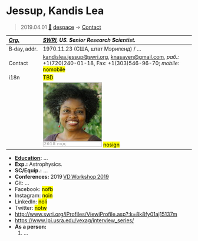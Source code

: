 # Jessup, Kandis Lea
> 2019.04.01 [🚀](../index/index.md) [despace](index.md) → [Contact](contact.md)

|*[Org.](contact.md)*|*[SWRI](zz_swri.md), US. Senior Research Scientist.*|
|:--|:--|
|B‑day, addr.|1970.11.23 (США, штат Мэриленд) / …|
|Contact|<kandislea.jessup@swri.org>, <knasaven@gmail.com>, *раб.:* +1(720)240-01-18, Fax: +1(303)546-96-70; *mobile:* <mark>nomobile</mark>|
|i18n|<mark>TBD</mark>|
| |![](f/contact/j/jessup1_photo.jpg) <mark>nosign</mark>|

   - **[Education](edu.md):** …
   - **Exp.:** Astrophysics.
   - **SC/Equip.:** …
   - **Conferences:** 2019 [VD Workshop 2019](vdws2019.md)
   - Git: …
   - Facebook: <mark>nofb</mark>
   - Instagram: <mark>noin</mark>
   - LinkedIn: <mark>noli</mark>
   - Twitter: <mark>notw</mark>
   - <http://www.swri.org/iProfiles/ViewiProfile.asp?:k=8k8fy01aj15137m>
   - <https://www.lpi.usra.edu/vexag/interview_series/>
   - **As a person:**
      1. …

